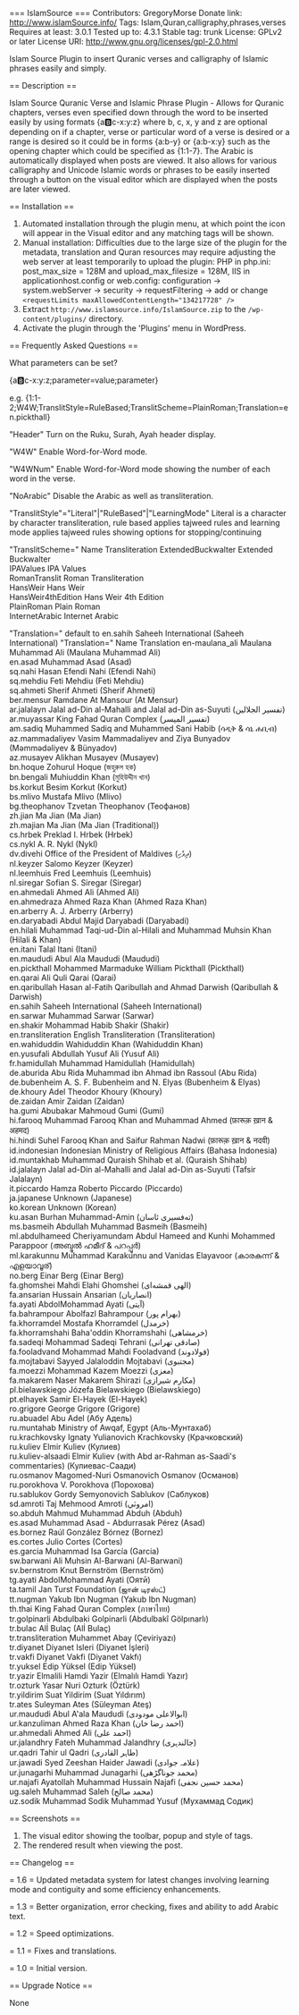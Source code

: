 ﻿=== IslamSource ===
Contributors: GregoryMorse
Donate link: http://www.islamSource.info/
Tags: Islam,Quran,calligraphy,phrases,verses
Requires at least: 3.0.1
Tested up to: 4.3.1
Stable tag: trunk
License: GPLv2 or later
License URI: http://www.gnu.org/licenses/gpl-2.0.html

Islam Source Plugin to insert Quranic verses and calligraphy of Islamic phrases easily and simply.

== Description ==

Islam Source Quranic Verse and Islamic Phrase Plugin - Allows for Quranic chapters, verses even specified down through the word to be inserted easily by using formats {a:b:c-x:y:z} where b, c, x, y and z are optional depending on if a chapter, verse or particular word of a verse is desired or a range is desired so it could be in forms {a:b-y} or {a:b-x:y} such as the opening chapter which could be specified as {1:1-7}.  The Arabic is automatically displayed when posts are viewed.  It also allows for various calligraphy and Unicode Islamic words or phrases to be easily inserted through a button on the visual editor which are displayed when the posts are later viewed.

== Installation ==

1. Automated installation through the plugin menu, at which point the icon will appear in the Visual editor and any matching tags will be shown.
2. Manual installation: Difficulties due to the large size of the plugin for the metadata, translation and Quran resources may require adjusting the web server at least temporarily to upload the plugin: PHP in php.ini: post_max_size = 128M and upload_max_filesize = 128M, IIS in applicationhost.config or web.config: configuration -> system.webServer -> security -> requestFiltering -> add or change `<requestLimits maxAllowedContentLength="134217728" />`
3. Extract `http://www.islamsource.info/IslamSource.zip` to the `/wp-content/plugins/` directory.
4. Activate the plugin through the 'Plugins' menu in WordPress.

== Frequently Asked Questions ==

What parameters can be set?

{a:b:c-x:y:z;parameter=value;parameter}

e.g. {1:1-2;W4W;TranslitStyle=RuleBased;TranslitScheme=PlainRoman;Translation=en.pickthall}

"Header"
Turn on the Ruku, Surah, Ayah header display.

"W4W"
Enable Word-for-Word mode.

"W4WNum"
Enable Word-for-Word mode showing the number of each word in the verse.

"NoArabic"
Disable the Arabic as well as transliteration.

"TranslitStyle"="Literal"|"RuleBased"|"LearningMode"
Literal is a character by character transliteration, rule based applies tajweed rules and learning mode applies tajweed rules showing options for stopping/continuing

"TranslitScheme=<name from list below>"
Name Transliteration 
ExtendedBuckwalter  Extended Buckwalter  
IPAValues  IPA Values  
RomanTranslit  Roman Transliteration  
HansWeir  Hans Weir  
HansWeir4thEdition  Hans Weir 4th Edition  
PlainRoman  Plain Roman  
InternetArabic  Internet Arabic 

"Translation="
default to en.sahih  Saheeh International (Saheeh International)
"Translation=<name from list below>"
Name Translation 
en-maulana_ali  Maulana Muhammad Ali (Maulana Muhammad Ali)  
en.asad  Muhammad Asad (Asad)  
sq.nahi  Hasan Efendi Nahi (Efendi Nahi)  
sq.mehdiu  Feti Mehdiu (Feti Mehdiu)  
sq.ahmeti  Sherif Ahmeti (Sherif Ahmeti)  
ber.mensur  Ramdane At Mansour (At Mensur)  
ar.jalalayn  Jalal ad-Din al-Mahalli and Jalal ad-Din as-Suyuti (تفسير الجلالين)  
ar.muyassar  King Fahad Quran Complex (تفسير المیسر)  
am.sadiq  Muhammed Sadiq and Muhammed Sani Habib (ሳዲቅ & ሳኒ ሐቢብ)  
az.mammadaliyev  Vasim Mammadaliyev and Ziya Bunyadov (Məmmədəliyev & Bünyadov)  
az.musayev  Alikhan Musayev (Musayev)  
bn.hoque  Zohurul Hoque (জহুরুল হক)  
bn.bengali  Muhiuddin Khan (মুহিউদ্দীন খান)  
bs.korkut  Besim Korkut (Korkut)  
bs.mlivo  Mustafa Mlivo (Mlivo)  
bg.theophanov  Tzvetan Theophanov (Теофанов)  
zh.jian  Ma Jian (Ma Jian)  
zh.majian  Ma Jian (Ma Jian (Traditional))  
cs.hrbek  Preklad I. Hrbek (Hrbek)  
cs.nykl  A. R. Nykl (Nykl)  
dv.divehi  Office of the President of Maldives (ދިވެހި)  
nl.keyzer  Salomo Keyzer (Keyzer)  
nl.leemhuis  Fred Leemhuis (Leemhuis)  
nl.siregar  Sofian S. Siregar (Siregar)  
en.ahmedali  Ahmed Ali (Ahmed Ali)  
en.ahmedraza  Ahmed Raza Khan (Ahmed Raza Khan)  
en.arberry  A. J. Arberry (Arberry)  
en.daryabadi  Abdul Majid Daryabadi (Daryabadi)  
en.hilali  Muhammad Taqi-ud-Din al-Hilali and Muhammad Muhsin Khan (Hilali & Khan)  
en.itani  Talal Itani (Itani)  
en.maududi  Abul Ala Maududi (Maududi)  
en.pickthall  Mohammed Marmaduke William Pickthall (Pickthall)  
en.qarai  Ali Quli Qarai (Qarai)  
en.qaribullah  Hasan al-Fatih Qaribullah and Ahmad Darwish (Qaribullah & Darwish)  
en.sahih  Saheeh International (Saheeh International)  
en.sarwar  Muhammad Sarwar (Sarwar)  
en.shakir  Mohammad Habib Shakir (Shakir)  
en.transliteration  English Transliteration (Transliteration)  
en.wahiduddin  Wahiduddin Khan (Wahiduddin Khan)  
en.yusufali  Abdullah Yusuf Ali (Yusuf Ali)  
fr.hamidullah  Muhammad Hamidullah (Hamidullah)  
de.aburida  Abu Rida Muhammad ibn Ahmad ibn Rassoul (Abu Rida)  
de.bubenheim  A. S. F. Bubenheim and N. Elyas (Bubenheim & Elyas)  
de.khoury  Adel Theodor Khoury (Khoury)  
de.zaidan  Amir Zaidan (Zaidan)  
ha.gumi  Abubakar Mahmoud Gumi (Gumi)  
hi.farooq  Muhammad Farooq Khan and Muhammad Ahmed (फ़ारूक़ ख़ान & अहमद)  
hi.hindi  Suhel Farooq Khan and Saifur Rahman Nadwi (फ़ारूक़ ख़ान & नदवी)  
id.indonesian  Indonesian Ministry of Religious Affairs (Bahasa Indonesia)  
id.muntakhab  Muhammad Quraish Shihab et al. (Quraish Shihab)  
id.jalalayn  Jalal ad-Din al-Mahalli and Jalal ad-Din as-Suyuti (Tafsir Jalalayn)  
it.piccardo  Hamza Roberto Piccardo (Piccardo)  
ja.japanese  Unknown (Japanese)  
ko.korean  Unknown (Korean)  
ku.asan  Burhan Muhammad-Amin (ته‌فسیری ئاسان)  
ms.basmeih  Abdullah Muhammad Basmeih (Basmeih)  
ml.abdulhameed  Cheriyamundam Abdul Hameed and Kunhi Mohammed Parappoor (അബ്ദുല്‍ ഹമീദ് & പറപ്പൂര്‍)  
ml.karakunnu  Muhammad Karakunnu and Vanidas Elayavoor (കാരകുന്ന് & എളയാവൂര്)  
no.berg  Einar Berg (Einar Berg)  
fa.ghomshei  Mahdi Elahi Ghomshei (الهی قمشه‌ای)  
fa.ansarian  Hussain Ansarian (انصاریان)  
fa.ayati  AbdolMohammad Ayati (آیتی)  
fa.bahrampour  Abolfazl Bahrampour (بهرام پور)  
fa.khorramdel  Mostafa Khorramdel (خرمدل)  
fa.khorramshahi  Baha'oddin Khorramshahi (خرمشاهی)  
fa.sadeqi  Mohammad Sadeqi Tehrani (صادقی تهرانی)  
fa.fooladvand  Mohammad Mahdi Fooladvand (فولادوند)  
fa.mojtabavi  Sayyed Jalaloddin Mojtabavi (مجتبوی)  
fa.moezzi  Mohammad Kazem Moezzi (معزی)  
fa.makarem  Naser Makarem Shirazi (مکارم شیرازی)  
pl.bielawskiego  Józefa Bielawskiego (Bielawskiego)  
pt.elhayek  Samir El-Hayek (El-Hayek)  
ro.grigore  George Grigore (Grigore)  
ru.abuadel  Abu Adel (Абу Адель)  
ru.muntahab  Ministry of Awqaf, Egypt (Аль-Мунтахаб)  
ru.krachkovsky  Ignaty Yulianovich Krachkovsky (Крачковский)  
ru.kuliev  Elmir Kuliev (Кулиев)  
ru.kuliev-alsaadi  Elmir Kuliev (with Abd ar-Rahman as-Saadi's commentaries) (Кулиевас-Саади)  
ru.osmanov  Magomed-Nuri Osmanovich Osmanov (Османов)  
ru.porokhova  V. Porokhova (Порохова)  
ru.sablukov  Gordy Semyonovich Sablukov (Саблуков)  
sd.amroti  Taj Mehmood Amroti (امروٽي)  
so.abduh  Mahmud Muhammad Abduh (Abduh)  
es.asad  Muhammad Asad - Abdurrasak Pérez (Asad)  
es.bornez  Raúl González Bórnez (Bornez)  
es.cortes  Julio Cortes (Cortes)  
es.garcia  Muhammad Isa García (Garcia)  
sw.barwani  Ali Muhsin Al-Barwani (Al-Barwani)  
sv.bernstrom  Knut Bernström (Bernström)  
tg.ayati  AbdolMohammad Ayati (Оятӣ)  
ta.tamil  Jan Turst Foundation (ஜான் டிரஸ்ட்)  
tt.nugman  Yakub Ibn Nugman (Yakub Ibn Nugman)  
th.thai  King Fahad Quran Complex (ภาษาไทย)  
tr.golpinarli  Abdulbaki Golpinarli (Abdulbakî Gölpınarlı)  
tr.bulac  Alİ Bulaç (Alİ Bulaç)  
tr.transliteration  Muhammet Abay (Çeviriyazı)  
tr.diyanet  Diyanet Isleri (Diyanet İşleri)  
tr.vakfi  Diyanet Vakfi (Diyanet Vakfı)  
tr.yuksel  Edip Yüksel (Edip Yüksel)  
tr.yazir  Elmalili Hamdi Yazir (Elmalılı Hamdi Yazır)  
tr.ozturk  Yasar Nuri Ozturk (Öztürk)  
tr.yildirim  Suat Yildirim (Suat Yıldırım)  
tr.ates  Suleyman Ates (Süleyman Ateş)  
ur.maududi  Abul A'ala Maududi (ابوالاعلی مودودی)  
ur.kanzuliman  Ahmed Raza Khan (احمد رضا خان)  
ur.ahmedali  Ahmed Ali (احمد علی)  
ur.jalandhry  Fateh Muhammad Jalandhry (جالندہری)  
ur.qadri  Tahir ul Qadri (طاہر القادری)  
ur.jawadi  Syed Zeeshan Haider Jawadi (علامہ جوادی)  
ur.junagarhi  Muhammad Junagarhi (محمد جوناگڑھی)  
ur.najafi  Ayatollah Muhammad Hussain Najafi (محمد حسین نجفی)  
ug.saleh  Muhammad Saleh (محمد صالح)  
uz.sodik  Muhammad Sodik Muhammad Yusuf (Мухаммад Содик)  

== Screenshots ==

1. The visual editor showing the toolbar, popup and style of tags.
2. The rendered result when viewing the post.

== Changelog ==

= 1.6 = 
Updated metadata system for latest changes involving learning mode and contiguity and some efficiency enhancements.

= 1.3 =
Better organization, error checking, fixes and ability to add Arabic text.

= 1.2 =
Speed optimizations.

= 1.1 =
Fixes and translations.

= 1.0 =
Initial version.

== Upgrade Notice ==

None
